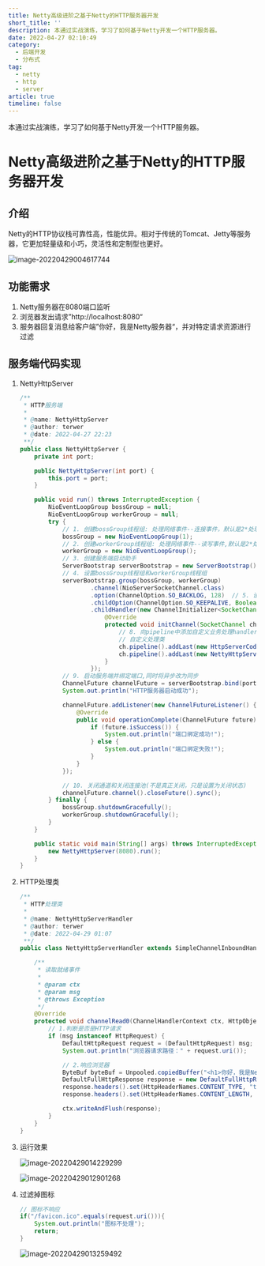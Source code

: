 ```yaml
---
title: Netty高级进阶之基于Netty的HTTP服务器开发
short_title: ''
description: 本通过实战演练，学习了如何基于Netty开发一个HTTP服务器。
date: 2022-04-27 02:10:49
category:
  - 后端开发
  - 分布式
tag:
  - netty
  - http
  - server
article: true
timeline: false
---
```

本通过实战演练，学习了如何基于Netty开发一个HTTP服务器。

<!-- more -->

# Netty高级进阶之基于Netty的HTTP服务器开发

## 介绍

Netty的HTTP协议栈可靠性高，性能优异。相对于传统的Tomcat、Jetty等服务器，它更加轻量级和小巧，灵活性和定制型也更好。

![image-20220429004617744](https://img1.terwer.space/image-20220429004617744.png)

## 功能需求

1. Netty服务器在8080端口监听
2. 浏览器发出请求”http://localhost:8080“
3. 服务器回复消息给客户端”你好，我是Netty服务器“，并对特定请求资源进行过滤

## 服务端代码实现

1. NettyHttpServer

   ```java
   /**
    * HTTP服务端
    *
    * @name: NettyHttpServer
    * @author: terwer
    * @date: 2022-04-27 22:23
    **/
   public class NettyHttpServer {
       private int port;
   
       public NettyHttpServer(int port) {
           this.port = port;
       }
   
       public void run() throws InterruptedException {
           NioEventLoopGroup bossGroup = null;
           NioEventLoopGroup workerGroup = null;
           try {
               // 1. 创建bossGroup线程组: 处理网络事件--连接事件，默认是2*处理器线程数目
               bossGroup = new NioEventLoopGroup(1);
               // 2. 创建workerGroup线程组: 处理网络事件--读写事件,默认是2*处理器线程数目
               workerGroup = new NioEventLoopGroup();
               // 3. 创建服务端启动助手
               ServerBootstrap serverBootstrap = new ServerBootstrap();
               // 4. 设置bossGroup线程组和workerGroup线程组
               serverBootstrap.group(bossGroup, workerGroup)
                       .channel(NioServerSocketChannel.class)
                       .option(ChannelOption.SO_BACKLOG, 128)  // 5. 设置服务端通道实现为NIO
                       .childOption(ChannelOption.SO_KEEPALIVE, Boolean.TRUE)  // 6. 参数设置，设置活跃状态，child是设置workerGroup
                       .childHandler(new ChannelInitializer<SocketChannel>() { // 7. 创建一个通道初始化对象
                           @Override
                           protected void initChannel(SocketChannel ch) throws Exception {
                               // 8. 向pipeline中添加自定义业务处理handler
                               // 自定义处理类
                               ch.pipeline().addLast(new HttpServerCodec());
                               ch.pipeline().addLast(new NettyHttpServerHandler());
                           }
                       });
               // 9. 启动服务端并绑定端口,同时将异步改为同步
               ChannelFuture channelFuture = serverBootstrap.bind(port).sync();
               System.out.println("HTTP服务器启动成功");
   
               channelFuture.addListener(new ChannelFutureListener() {
                   @Override
                   public void operationComplete(ChannelFuture future) throws Exception {
                       if (future.isSuccess()) {
                           System.out.println("端口绑定成功!");
                       } else {
                           System.out.println("端口绑定失败!");
                       }
                   }
               });
   
               // 10. 关闭通道和关闭连接池(不是真正关闭，只是设置为关闭状态)
               channelFuture.channel().closeFuture().sync();
           } finally {
               bossGroup.shutdownGracefully();
               workerGroup.shutdownGracefully();
           }
       }
   
       public static void main(String[] args) throws InterruptedException {
           new NettyHttpServer(8080).run();
       }
   }
   ```

2. HTTP处理类

   ```java
   /**
    * HTTP处理类
    *
    * @name: NettyHttpServerHandler
    * @author: terwer
    * @date: 2022-04-29 01:07
    **/
   public class NettyHttpServerHandler extends SimpleChannelInboundHandler<HttpObject> {
   
       /**
        * 读取就绪事件
        *
        * @param ctx
        * @param msg
        * @throws Exception
        */
       @Override
       protected void channelRead0(ChannelHandlerContext ctx, HttpObject msg) throws Exception {
           // 1.判断是否是HTTP请求
           if (msg instanceof HttpRequest) {
               DefaultHttpRequest request = (DefaultHttpRequest) msg;
               System.out.println("浏览器请求路径：" + request.uri());
   
               // 2.响应浏览器
               ByteBuf byteBuf = Unpooled.copiedBuffer("<h1>你好，我是Netty服务端</h1>", CharsetUtil.UTF_8);
               DefaultFullHttpResponse response = new DefaultFullHttpResponse(HttpVersion.HTTP_1_1, HttpResponseStatus.OK, byteBuf);
               response.headers().set(HttpHeaderNames.CONTENT_TYPE, "text/html;charset=utf-8");
               response.headers().set(HttpHeaderNames.CONTENT_LENGTH, byteBuf.readableBytes());
   
               ctx.writeAndFlush(response);
           }
       }
   }
   ```

3. 运行效果

   ![image-20220429014229299](https://img1.terwer.space/image-20220429014229299.png)

   

   ![image-20220429012901268](https://img1.terwer.space/image-20220429012901268.png)

4. 过滤掉图标

   ```java
   // 图标不响应
   if("/favicon.ico".equals(request.uri())){
       System.out.println("图标不处理");
       return;
   }
   ```

   ![image-20220429013259492](https://img1.terwer.space/image-20220429013259492.png)